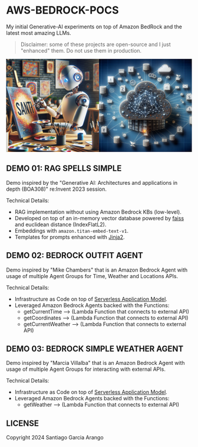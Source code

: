 # AWS-BEDROCK-POCS

My initial Generative-AI experiments on top of Amazon BedRock and the latest most amazing LLMs.

> Disclaimer: some of these projects are open-source and I just "enhanced" them. Do not use them in production.

<img src="assets/Gen_AI_Drawing_Santi.png" width=50%><img src="assets/Gen_AI_Representation.png" width=50%> <br>

## DEMO 01: RAG SPELLS SIMPLE

Demo inspired by the "Generative AI: Architectures and applications in depth (BOA308)" re:Invent 2023 session.

Technical Details:

- RAG implementation without using Amazon Bedrock KBs (low-level).
- Developed on top of an in-memory vector database powered by [faiss](https://github.com/facebookresearch/faiss) and euclidean distance (IndexFlatL2).
- Embeddings with `amazon.titan-embed-text-v1`.
- Templates for prompts enhanced with [Jinja2](https://github.com/pallets/jinja/).

## DEMO 02: BEDROCK OUTFIT AGENT

Demo inspired by "Mike Chambers" that is an Amazon Bedrock Agent with usage of multiple Agent Groups for Time, Weather and Locations APIs.

Technical Details:

- Infrastructure as Code on top of [Serverless Application Model](https://aws.amazon.com/serverless/sam/).
- Leveraged Amazon Bedrock Agents backed with the Functions:
  - getCurrentTime --> (Lambda Function that connects to external API)
  - getCoordinates --> (Lambda Function that connects to external API)
  - getCurrentWeather --> (Lambda Function that connects to external API)

## DEMO 03: BEDROCK SIMPLE WEATHER AGENT

Demo inspired by "Marcia Villalba" that is an Amazon Bedrock Agent with usage of multiple Agent Groups for interacting with external APIs.

Technical Details:

- Infrastructure as Code on top of [Serverless Application Model](https://aws.amazon.com/serverless/sam/).
- Leveraged Amazon Bedrock Agents backed with the Functions:
  - getWeather --> (Lambda Function that connects to external API)

## LICENSE

Copyright 2024 Santiago Garcia Arango

